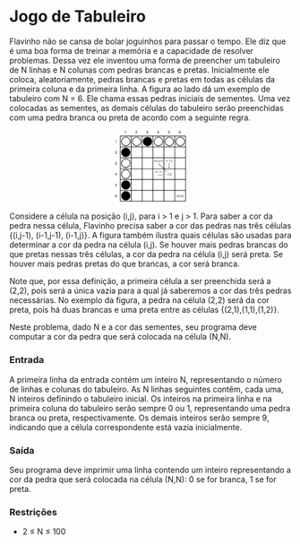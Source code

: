 # Jogo de Tabuleiro #
Flavinho não se cansa de bolar joguinhos para passar o tempo. Ele diz que é uma boa forma de treinar a memória e a capacidade de resolver problemas. Dessa vez ele inventou uma forma de preencher um tabuleiro de N linhas e N colunas com pedras brancas e pretas. Inicialmente ele coloca, aleatoriamente, pedras brancas e pretas em todas as células da primeira coluna e da primeira linha. A figura ao lado dá um exemplo de tabuleiro com N = 6. Ele chama essas pedras iniciais de sementes. Uma vez colocadas as sementes, as demais células do tabuleiro serão preenchidas com uma pedra branca ou preta de acordo com a seguinte regra.

<p align = "center">
    <img src = "tabuleiro.png" width = "128"/>
</p>

Considere a célula na posição (i,j), para i > 1 e j > 1. Para saber a cor da pedra nessa célula, Flavinho precisa saber a cor das pedras nas três células {(i,j-1), (i-1,j-1), (i-1,j)}. A figura também ilustra quais células são usadas para determinar a cor da pedra na célula (i,j). Se houver mais pedras brancas do que pretas nessas três células, a cor da pedra na célula (i,j) será preta. Se houver mais pedras pretas do que brancas, a cor será branca.

Note que, por essa definição, a primeira célula a ser preenchida será a (2,2), pois será a única vazia para a qual já saberemos a cor das três pedras necessárias. No exemplo da figura, a pedra na célula (2,2) será da cor preta, pois há duas brancas e uma preta entre as células {(2,1),(1,1),(1,2)}.

Neste problema, dado N e a cor das sementes, seu programa deve computar a cor da pedra que será colocada na célula (N,N).

### Entrada ###
A primeira linha da entrada contém um inteiro N, representando o número de linhas e colunas do tabuleiro. As N linhas seguintes contêm, cada uma, N inteiros definindo o tabuleiro inicial. Os inteiros na primeira linha e na primeira coluna do tabuleiro serão sempre 0 ou 1, representando uma pedra branca ou preta, respectivamente. Os demais inteiros serão sempre 9, indicando que a célula correspondente está vazia inicialmente.

### Saída ###
Seu programa deve imprimir uma linha contendo um inteiro representando a cor da pedra que será colocada na célula (N,N): 0 se for branca, 1 se for preta.

### Restrições ###
- 2 ≤ N ≤ 100